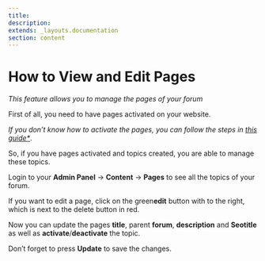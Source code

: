 ```yaml
---
title:
description:
extends: _layouts.documentation
section: content
---
```


# How to View and Edit Pages

*This feature allows you to manage the pages of your forum*

First of all, you need to have pages activated on your website. 

*If you don’t know how to activate the pages, you can follow the steps in [this guide*](plugins-forum-section)*.

So, if you have pages activated and topics created, you are able to manage these topics.

Login to your **Admin Panel** -> **Content**  ->  **Pages**  to see all the topics of your forum.

 
  
If you want to edit a page, click on the green**edit** button with to the right, which is next to the delete button in red.

Now you can update the pages  **title**, parent  **forum**,  **description**  and  **Seotitle**  as well as  **activate**/**deactivate**  the topic.

Don’t forget to press  **Update**  to save the changes.
